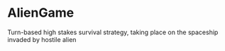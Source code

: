 # AlienGame
Turn-based high stakes survival strategy, taking place on the spaceship invaded by hostile alien
